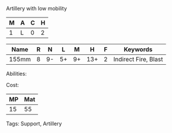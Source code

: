 Artillery with low mobility

| M   | A   | C   | H   |
| --- | --- | --- | --- |
| 1   | L   | 0   | 2   |

| Name  | R   | N   | L   | M   | H   | F   | Keywords             |
| ----- | --- | --- | --- | --- | --- | --- | -------------------- |
| 155mm | 8   | 9-  | 5+  | 9+  | 13+ | 2   | Indirect Fire, Blast |

Abilities:



Cost:

| MP  | Mat |
| --- | --- |
| 15  | 55  |


Tags:
Support, Artillery